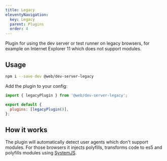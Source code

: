 ```yaml
---
title: Legacy
eleventyNavigation:
  key: Legacy
  parent: Plugins
  order: 4
---
```


Plugin for using the dev server or test runner on legacy browsers, for example on Internet Explorer 11 which does not support modules.

## Usage

```bash
npm i --save-dev @web/dev-server-legacy
```

Add the plugin to your config:

```js
import { legacyPlugin } from '@web/dev-server-legacy';

export default {
  plugins: [legacyPlugin()],
};
```

## How it works

The plugin will automatically detect user agents which don't support modules. For those browsers it injects polyfills, transforms code to es5 and polyfills modules using [SystemJS](https://www.npmjs.com/package/systemjs).
